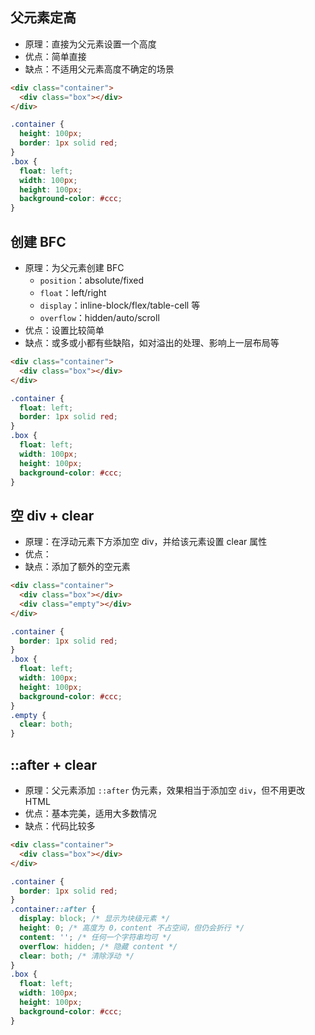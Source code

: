 ## 父元素定高

+ 原理：直接为父元素设置一个高度
+ 优点：简单直接
+ 缺点：不适用父元素高度不确定的场景

```html
<div class="container">
  <div class="box"></div>
</div>
```
```css
.container {
  height: 100px;
  border: 1px solid red;
}
.box {
  float: left;
  width: 100px;
  height: 100px;
  background-color: #ccc;
}
```



## 创建 BFC

+ 原理：为父元素创建 BFC
  + `position`：absolute/fixed
  + `float`：left/right
  + `display`：inline-block/flex/table-cell 等
  + `overflow`：hidden/auto/scroll
+ 优点：设置比较简单
+ 缺点：或多或小都有些缺陷，如对溢出的处理、影响上一层布局等

```html
<div class="container">
  <div class="box"></div>
</div>
```
```css
.container {
  float: left;
  border: 1px solid red;
}
.box {
  float: left;
  width: 100px;
  height: 100px;
  background-color: #ccc;
}
```



## 空 div + clear

+ 原理：在浮动元素下方添加空 div，并给该元素设置 clear 属性
+ 优点：
+ 缺点：添加了额外的空元素

```html
<div class="container">
  <div class="box"></div>
  <div class="empty"></div>
</div>
```
```css
.container {
  border: 1px solid red;
}
.box {
  float: left;
  width: 100px;
  height: 100px;
  background-color: #ccc;
}
.empty {
  clear: both;
}
```



## ::after + clear

+ 原理：父元素添加 `::after` 伪元素，效果相当于添加空 `div`，但不用更改 HTML
+ 优点：基本完美，适用大多数情况
+ 缺点：代码比较多

```html
<div class="container">
  <div class="box"></div>
</div>
```
```css
.container {
  border: 1px solid red;
}
.container::after {
  display: block; /* 显示为块级元素 */
  height: 0; /* 高度为 0，content 不占空间，但仍会折行 */
  content: ''; /* 任何一个字符串均可 */
  overflow: hidden; /* 隐藏 content */
  clear: both; /* 清除浮动 */
}
.box {
  float: left;
  width: 100px;
  height: 100px;
  background-color: #ccc;
}
```